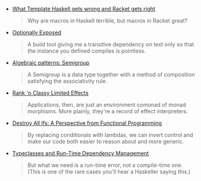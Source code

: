 <!-- 2016-07-21 -->

-   [What Template Haskell gets wrong and Racket gets right](http://blog.ezyang.com/2016/07/what-template-haskell-gets-wrong-and-racket-gets-right/)

    > Why are macros in Haskell terrible, but macros in Racket great?

-   [Optionally Exposed](https://www.arcadianvisions.com/blog/2016/optionally-exposed-critique.html)

    > A build tool giving me a transitive dependency on text only so that the instance you defined compiles is pointless.

-   [Algebraic patterns: Semigroup](https://philipnilsson.github.io/Badness10k/posts/2016-07-14-functional-patterns-semigroup.html)

    > A Semigroup is a data type together with a method of composition satisfying the associativity rule.

-   [Rank 'n Classy Limited Effects](http://www.parsonsmatt.org/2016/07/14/rank_n_classy_limited_effects.html)

    > Applications, then, are just an environment comonad of monad morphisms. More plainly, they're a record of effect interpreters.

-   [Destroy All Ifs: A Perspective from Functional Programming](http://degoes.net/articles/destroy-all-ifs)

    > By replacing conditionals with lambdas, we can invert control and make our code both easier to reason about and more generic.

-   [Typeclasses and Run-Time Dependency Management](https://turingjump.com/posts/smerdyakov.html)

    > But what we need is a run-time error, not a compile-time one. (This is one of the rare cases you'll hear a Haskeller saying this.)
